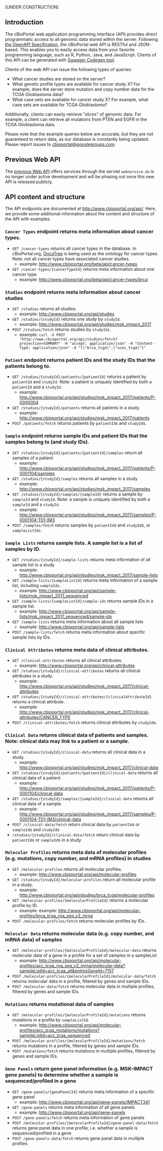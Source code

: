[UNDER CONSTRUCTION]

## Introduction

The cBioPortal web application programming interface (API) provides direct programmatic access to all genomic data stored 
within the server. Following [the OpenAPI Specification](https://www.openapis.org/), the cBioPortal web API is RESTful and JSON-based. 
This enables you to easily access data from your favorite programming language, such as R, Python, Java, and JavaScript. 
Clients of this API can be generated with [Swagger Codegen tool](https://swagger.io/tools/swagger-codegen/).

Clients of the web API can issue the following types of queries:

* What cancer studies are stored on the server?
* What genetic profile types are available for cancer study X?  For example, does 
the server store mutation and copy number data for the TCGA Glioblastoma data?
* What case sets are available for cancer study X?  For example, what case sets are available for TCGA Glioblastoma?

Additionally, clients can easily retrieve "slices" of genomic data. For example, a client can retrieve all mutations
from PTEN and EGFR in the TCGA Glioblastoma data.

Please note that the example queries below are accurate, but they are not guaranteed to return data, 
as our database is constantly being updated. Please report issues to cbioportal@googlegroups.com.

## Previous Web API

The [previous Web API](http://www.cbioportal.org/web_api.jsp) offers services through the servlet `webservice.do` is no longer under active development and will be phasing out once this new API is released publicly.

## API content and structure

The API endpoints are documented at http://www.cbioportal.org/api/. Here, we provide some additional information about the content and structure of the API with examples.

### `Cancer Types` endpoint returns meta information about cancer types.
  * `GET /cancer-types` returns all cancer types in the database. In cBioPortal.org, [OncoTree](http://oncotree.mskcc.org) is being used as the ontology for cancer types. Note: not all cancer types have associated cancer studies.
    * example: http://www.cbioportal.org/beta/api/cancer-types
  * `GET /cancer-types/{cancerTypeId}` returns meta information about one cancer type.
    * example: http://www.cbioportal.org/beta/api/cancer-types/brca

### `Studies` endpoint returns meta information about cancer studies
  * `GET /studies` returns all studies.
    * example: http://www.cbioportal.org/api/studies
  * `GET /studies/{studyId}` returns one study by `studyId`.
    * example: http://www.cbioportal.org/api/studies/msk_impact_2017
  * `POST /studies/fetch` returns studies by `studyIds`.
    * example: `curl -X POST "http://www.cbioportal.org/api/studies/fetch?projection=SUMMARY" -H "accept: application/json" -H "Content-Type: application/json" -d "[\"brca_tcga\",\"ucec_tcga\"]"`
    
### `Patient` endpoint returns patient IDs and the study IDs that the patients belong to.
  * `GET /studies/{studyId}/patients/{patientId}` returns a patient by `patientId` and `studyId`. Note: a patient is uniquely identified by both a `patientId` and a `studyId`.
    * example: http://www.cbioportal.org/api/studies/msk_impact_2017/patients/P-0000004
  * `GET /studies/{studyId}/patients` returns all patients in a study.
    * example: http://www.cbioportal.org/api/studies/msk_impact_2017/patients
  * `POST /patients/fetch` returns patients by `patientId`s and `studyId`s.
  
### `Sample` endpoint returns sample IDs and patient IDs that the samples belong to (and study IDs).
  * `GET /studies/{studyId}/patients/{patientId}/samples` return all samples of a patient
    * example: http://www.cbioportal.org/api/studies/msk_impact_2017/patients/P-0001104/samples
  * `GET /studies/{studyId}/samples` returns all samples in a study
    * example: http://www.cbioportal.org/api/studies/msk_impact_2017/samples
  * `GET /studies/{studyId}/samples/{sampleId}` returns a sample by `sampleId` and `studyId`. Note: a sample is uniquely identified by both a `sampleId` and a `studyId`.
    * example: http://www.cbioportal.org/api/studies/msk_impact_2017/samples/P-0001104-T01-IM3
  * `POST /samples/fetch` returns samples by `patientId`s and `studyId`s, or `sampleListIds`.
  
### `Sample Lists` returns sample lists. A sample list is a list of samples by ID.
  * `GET /studies/{studyId}/sample-lists` returns meta information of all sample list in a study
    * example: http://www.cbioportal.org/api/studies/msk_impact_2017/sample-lists
  * `GET /sample-lists/{sampleListId}` returns meta information of a sample list, including `sampleIds`.
    * example: http://www.cbioportal.org/api/sample-lists/msk_impact_2017_sequenced
  * `GET /sample-lists/{sampleListId}/sample-ids` returns sample IDs in a sample list.
    * example: http://www.cbioportal.org/api/sample-lists/msk_impact_2017_sequenced/sample-ids
  * `GET /sample-lists` returns meta information about all sample lists
    * example: http://www.cbioportal.org/api/sample-lists
  * `POST /sample-lists/fetch` returns meta information about specific sample lists by IDs.
  
### `Clinical Attributes` returns meta data of clinical attributes.
  * `GET /clinical-attributes` returns all clinical attributes.
    * example:  http://www.cbioportal.org/api/clinical-attributes
  * `GET /studies/{studyId}/clinical-attributes` returns all clinical attributes in a study.
    * example: http://www.cbioportal.org/api/studies/msk_impact_2017/clinical-attributes
  * `GET /studies/{studyId}/clinical-attributes/{clinicalAttributeId}` returns a clinical attribute.
    * example: http://www.cbioportal.org/api/studies/msk_impact_2017/clinical-attributes/CANCER_TYPE
  * `POST /clinical-attributes/fetch` returns clinical attributes by `studyId`s.
  
### `Clinical Data` returns clinical data of patients and samples.  Note: clinical data may link to a patient or a sample.
  * `GET /studies/{studyId}/clinical-data` returns all clinical data in a study.
    * example: http://www.cbioportal.org/api/studies/msk_impact_2017/clinical-data
  * `GET /studies/{studyId}/patients/{patientId}/clinical-data` returns all clinical data of a patient.
    * example: http://www.cbioportal.org/api/studies/msk_impact_2017/patients/P-0001104/clinical-data
  * `GET /studies/{studyId}/samples/{sampleId}/clinical-data` returns all clinical data of a sample.
    * example: http://www.cbioportal.org/api/studies/msk_impact_2017/samples/P-0001104-T01-IM3/clinical-data
  * `POST /clinical-data/fetch` return clinical data by `patientId`s or `sampleId`s and `studyId`s
  * `/studies/{studyId}/clinical-data/fetch` return clinical data by `patientId`s or `sampleId`s in a study

### `Molecular Profiles` returns meta data of molecular profiles (e.g. mutations, copy number, and mRNA profiles) in studies
  * `GET /molecular-profiles` returns all molecular profiles.
    * example: http://www.cbioportal.org/api/molecular-profiles
  * `GET /studies/{studyId}/molecular-profiles` return all molecular profile in a study.
    * example: http://www.cbioportal.org/api/studies/brca_tcga/molecular-profiles
  * `GET /molecular-profiles/{molecularProfileId}` returns a molecular profile by ID.
    * example: example: http://www.cbioportal.org/api/molecular-profiles/brca_tcga_rna_seq_v2_mrna
  * `POST /molecular-profiles/fetch` returns molecular profiles by IDs.  

### `Molecular Data` returns molecular data (e.g. copy number, and mRNA data) of samples
  * `GET /molecular-profiles/{molecularProfileId}/molecular-data` returns molecular data of a gene in a profile for a set of samples in a sampleList
    * example: http://www.cbioportal.org/api/molecular-profiles/acc_tcga_rna_seq_v2_mrna/molecular-data?sampleListId=acc_tcga_all&entrezGeneId=7157
  * `POST /molecular-profiles/{molecularProfileId}/molecular-data/fetch` returns molecular data in a profile, filtered by genes and sample IDs.
  * `POST /molecular-data/fetch` returns molecular data in multiple profiles, filtered by genes and sample IDs.

### `Mutations` returns mutational data of samples
  * `GET /molecular-profiles/{molecularProfileId}/mutations` returns mutations in a profile by `sampleListId`.
    * example: http://www.cbioportal.org/api/molecular-profiles/acc_tcga_mutations/mutations?sampleListId=acc_tcga_sequenced
  * `POST /molecular-profiles/{molecularProfileId}/mutations/fetch` returns mutations in a profile, filtered by genes and sample IDs.
  * `POST /mutations/fetch` returns mutations in multiple profiles, filtered by genes and sample IDs.

### `Gene Panels` return gene panel information (e.g. MSK-IMPACT gene panels) to determine whether a sample is sequenced/profiled in a gene
  * `GET /gene-panels/{genePanelId}` returns meta information of a specific gene panel
    * example: http://www.cbioportal.org/api/gene-panels/IMPACT341
  * `GET /gene-panels` returns meta information of all gene panels
    * example: http://www.cbioportal.org/api/gene-panels
  * `POST /gene-panels/fetch` returns meta information of gene panels
  * `POST /molecular-profiles/{molecularProfileId}/gene-panel-data/fetch` returns gene panel data in one profile, i.e. whether a sample is sequenced/profiled in a gene
  * `POST /gene-panels-data/fetch` returns gene panel data in multiple profiles

  
